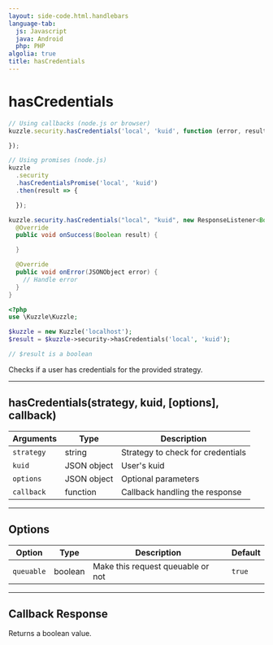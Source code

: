```yaml
---
layout: side-code.html.handlebars
language-tab:
  js: Javascript
  java: Android
  php: PHP
algolia: true
title: hasCredentials
---
```


# hasCredentials

```js
// Using callbacks (node.js or browser)
kuzzle.security.hasCredentials('local', 'kuid', function (error, result) {

});

// Using promises (node.js)
kuzzle
  .security
  .hasCredentialsPromise('local', 'kuid')
  .then(result => {

  });
```

```java
kuzzle.security.hasCredentials("local", "kuid", new ResponseListener<Boolean>() {
  @Override
  public void onSuccess(Boolean result) {

  }

  @Override
  public void onError(JSONObject error) {
    // Handle error
  }
}
```

```php
<?php
use \Kuzzle\Kuzzle;

$kuzzle = new Kuzzle('localhost');
$result = $kuzzle->security->hasCredentials('local', 'kuid');

// $result is a boolean
```

Checks if a user has credentials for the provided strategy.

---

## hasCredentials(strategy, kuid, [options], callback)

| Arguments | Type | Description
|-----------|------|------------
| `strategy` | string | Strategy to check for credentials
| `kuid` | JSON object | User's kuid
| `options` | JSON object | Optional parameters
| `callback`| function | Callback handling the response

---

## Options

| Option | Type | Description | Default
|--------|------|-------------|---------
| `queuable` | boolean | Make this request queuable or not  | `true`

---

## Callback Response

Returns a boolean value.

